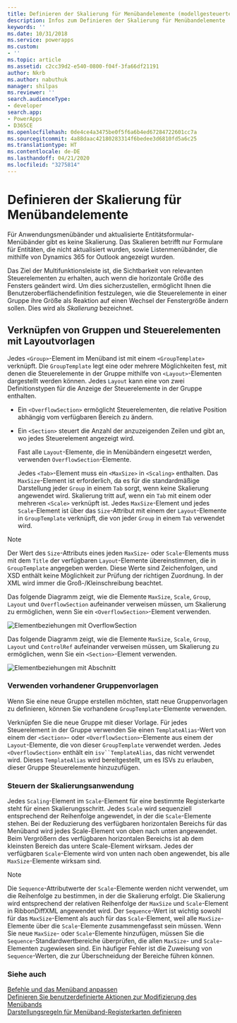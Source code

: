 ```yaml
---
title: Definieren der Skalierung für Menübandelemente (modellgesteuerte Apps) | Microsoft Docs
description: Infos zum Definieren der Skalierung für Menübandelemente
keywords: ''
ms.date: 10/31/2018
ms.service: powerapps
ms.custom:
- ''
ms.topic: article
ms.assetid: c2cc39d2-e540-0800-f04f-3fa66df21191
author: Nkrb
ms.author: nabuthuk
manager: shilpas
ms.reviewer: ''
search.audienceType:
- developer
search.app:
- PowerApps
- D365CE
ms.openlocfilehash: 0de4ce4a3475be0f5f6a6b4ed67284722601cc7a
ms.sourcegitcommit: 4a88daac42180283314f6bedee3d6810fd5a6c25
ms.translationtype: HT
ms.contentlocale: de-DE
ms.lasthandoff: 04/21/2020
ms.locfileid: "3275814"
---
```

# <a name="define-scaling-for-ribbon-elements"></a>Definieren der Skalierung für Menübandelemente

<!-- https://docs.microsoft.com/dynamics365/customer-engagement/developer/customize-dev/define-scaling-ribbon-elements -->

Für Anwendungsmenübänder und aktualisierte Entitätsformular-Menübänder gibt es keine Skalierung. Das Skalieren betrifft nur Formulare für Entitäten, die nicht aktualisiert wurden, sowie Listenmenübänder, die mithilfe von Dynamics 365 for Outlook angezeigt wurden.  
  
 Das Ziel der Multifunktionsleiste ist, die Sichtbarkeit von relevanten Steuerelementen zu erhalten, auch wenn die horizontale Größe des Fensters geändert wird. Um dies sicherzustellen, ermöglicht Ihnen die Benutzeroberflächendefinition festzulegen, wie die Steuerelemente in einer Gruppe ihre Größe als Reaktion auf einen Wechsel der Fenstergröße ändern sollen. Dies wird als *Skalierung* bezeichnet.  
  
## <a name="associate-groups-and-controls-to-layout-templates"></a>Verknüpfen von Gruppen und Steuerelementen mit Layoutvorlagen  
 Jedes `<Group>`-Element im Menüband ist mit einem `<GroupTemplate>` verknüpft. Die `GroupTemplate` legt eine oder mehrere Möglichkeiten fest, mit denen die Steuerelemente in der Gruppe mithilfe von `<Layout>`-Elementen dargestellt werden können. Jedes `Layout` kann eine von zwei Definitionstypen für die Anzeige der Steuerelemente in der Gruppe enthalten.  
  
- Ein `<OverflowSection>` ermöglicht Steuerelementen, die relative Position abhängig vom verfügbaren Bereich zu ändern.  
  
- Ein `<Section>` steuert die Anzahl der anzuzeigenden Zeilen und gibt an, wo jedes Steuerelement angezeigt wird.  
  
  Fast alle `Layout`-Elemente, die in Menübändern eingesetzt werden, verwenden `OverflowSection`-Elemente.  
  
  Jedes `<Tab>`-Element muss ein `<MaxSize>` in `<Scaling>` enthalten. Das `MaxSize`-Element ist erforderlich, da es für die standardmäßige Darstellung jeder `Group` in einem `Tab` sorgt, wenn keine Skalierung angewendet wird. Skalierung tritt auf, wenn ein `Tab` mit einem oder mehreren `<Scale>` verknüpft ist. Jedes `MaxSize`-Element und jedes `Scale`-Element ist über das `Size`-Attribut mit einem der `Layout`-Elemente in `GroupTemplate` verknüpft, die von jeder `Group` in einem `Tab` verwendet wird.  
  
> [!NOTE]
>  Der Wert des `Size`-Attributs eines jeden `MaxSize`- oder `Scale`-Elements muss mit dem `Title` der verfügbaren `Layout`-Elemente übereinstimmen, die in `GroupTemplate` angegeben werden. Diese Werte sind Zeichenfolgen, und XSD enthält keine Möglichkeit zur Prüfung der richtigen Zuordnung. In der XML wird immer die Groß-/Kleinschreibung beachtet.  
  
 Das folgende Diagramm zeigt, wie die Elemente `MaxSize`, `Scale`, `Group`, `Layout` und `OverflowSection` aufeinander verweisen müssen, um Skalierung zu ermöglichen, wenn Sie ein `<OverflowSection>`-Element verwenden.  
  
 ![Elementbeziehungen mit OverflowSection](media/ribbon-ui-definition.png "Elementbeziehungen mit OverflowSection")  
  
 Das folgende Diagramm zeigt, wie die Elemente `MaxSize`, `Scale`, `Group`, `Layout` und `ControlRef` aufeinander verweisen müssen, um Skalierung zu ermöglichen, wenn Sie ein `<Section>`-Element verwenden.  
  
 ![Elementbeziehungen mit Abschnitt](media/ui-definition.png "Elementbeziehungen mit Abschnitt") 
  
### <a name="use-existing-group-templates"></a>Verwenden vorhandener Gruppenvorlagen  
 Wenn Sie eine neue Gruppe erstellen möchten, statt neue Gruppenvorlagen zu definieren, können Sie vorhandene `GroupTemplate`-Elemente verwenden.  
  
 Verknüpfen Sie die neue Gruppe mit dieser Vorlage. Für jedes Steuerelement in der Gruppe verwenden Sie einen `TemplateAlias`-Wert von einem der `<Section>`- oder `<OverflowSection>`-Elemente aus einem der `Layout`-Elemente, die von dieser `GroupTemplate` verwendet werden. Jedes `<OverflowSection>` enthält ein `isv``TemplateAlias`, das nicht verwendet wird. Dieses `TemplateAlias` wird bereitgestellt, um es ISVs zu erlauben, dieser Gruppe Steuerelemente hinzuzufügen.  
  
### <a name="control-how-scaling-is-applied"></a>Steuern der Skalierungsanwendung  
 Jedes `Scaling`-Element im `Scale`-Element für eine bestimmte Registerkarte steht für einen Skalierungsschritt. Jedes `Scale` wird sequenziell entsprechend der Reihenfolge angewendet, in der die `Scale`-Elemente stehen. Bei der Reduzierung des verfügbaren horizontalen Bereichs für das Menüband wird jedes Scale-Element von oben nach unten angewendet. Beim Vergrößern des verfügbaren horizontalen Bereichs ist ab dem kleinsten Bereich das untere Scale-Element wirksam. Jedes der verfügbaren `Scale`-Elemente wird von unten nach oben angewendet, bis alle `MaxSize`-Elemente wirksam sind.  
  
> [!NOTE]
>  Die `Sequence`-Attributwerte der `Scale`-Elemente werden nicht verwendet, um die Reihenfolge zu bestimmen, in der die Skalierung erfolgt. Die Skalierung wird entsprechend der relativen Reihenfolge der `MaxSize` und `Scale`-Element in RibbonDiffXML angewendet wird. Der `Sequence`-Wert ist wichtig sowohl für das `MaxSize`-Element als auch für das `Scale`-Element, weil alle `MaxSize`-Elemente über die `Scale`-Elemente zusammengefasst sein müssen. Wenn Sie neue `MaxSize`- oder `Scale`-Elemente hinzufügen, müssen Sie die `Sequence`-Standardwertbereiche überprüfen, die allen `MaxSize`- und `Scale`-Elementen zugewiesen sind. Ein häufiger Fehler ist die Zuweisung von `Sequence`-Werten, die zur Überschneidung der Bereiche führen können.  
  
### <a name="see-also"></a>Siehe auch  
 [Befehle und das Menüband anpassen](customize-commands-ribbon.md)   
 [Definieren Sie benutzerdefinierte Aktionen zur Modifizierung des Menübands](define-custom-actions-modify-ribbon.md)   
 [Darstellungsregeln für Menüband-Registerkarten definieren](define-ribbon-tab-display-rules.md)
